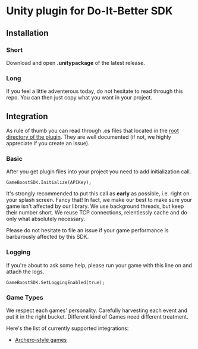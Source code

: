 # Unity plugin for Do-It-Better SDK

## Installation

### Short
Download and open **.unitypackage** of the latest release.

### Long

If you feel a little adventerous today, do not hesitate to read through this repo. You can then just copy what you want in your project.

## Integration

As rule of thumb you can read through **.cs** files that located in the 
[root directory of the plugin](https://github.com/chestnut42/doitbetter-unity/tree/main/Assets/Plugins/GameBoost).
They are well documented (if not, we highly appreciate if you create an issue).

### Basic

After you get plugin files into your project you need to add initialization call.
```
GameBoostSDK.Initialize(APIKey);
```

It's strongly recommended to put this call as **early** as possible, i.e. right on your splash screen. Fancy that!
In fact, we make our best to make sure your game isn't affected by our library. We use background threads,
but keep their number short. We reuse TCP connections, relentlessly cache and do only what absolutely necessary.

Please do not hesitate to file an issue if your game performance is barbarously affected by this SDK.

### Logging

If you're about to ask some help, please run your game with this line on and attach the logs.
```
GameBoostSDK.SetLoggingEnabled(true);
```

### Game Types

We respect each games' personality. Carefully harvesting each event and put it in the right bucket.
Different kind of Games need different treatment.

Here's the list of currently supported integrations:
* [Archero-style games](https://github.com/chestnut42/doitbetter-unity/blob/main/docs/archero-style.md)
